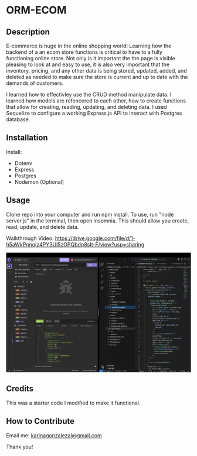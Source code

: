 # ORM-ECOM

## Description

E-commerce is huge in the online shopping world! Learning how the backend of a an ecom store functions is critical to have to a fully functioning online store. Not only is it important the the page is visible pleasing to look at and easy to use, it is also very important that the inventory, pricing, and any other data is being stored, updated, added, and deleted as needed to make sure the store is current and up to date with the demands of customers. 

I learned how to effectivley use the CRUD method manipulate data. I learned how models are refencered to each other, how to create functions that allow for creating, reading, updating, and deleting data. 
I used Sequelize to configure a working Express.js API to interact with Postgres database.

## Installation

Install:

- Dotenv
- Express
- Postgres
- Nodemon (Optional)

## Usage

Clone repo into your computer and run npm install.
To use, run "node server.js" in the terminal, then open insomnia.
This should allow you create, read, update, and delete data.

Walkthrough Video: https://drive.google.com/file/d/1-h5aWkPnnqiz4PY3Ul5zOPQbdp8sIt-F/view?usp=sharing

![alt text](assets/images/ORM-ECOM.png)

## Credits

This was a starter code I modified to make it functional.

## How to Contribute

Email me: karinagonzalezal@gmail.com

Thank you! 